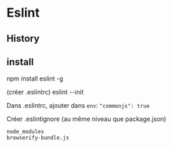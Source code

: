 # Eslint

## History


## install

npm install eslint -g

(créer .eslintrc)
eslint --init


Dans .eslintrc, ajouter dans `env`:
`"commonjs": true`


Créer .eslintignore (au même niveau que package.json)
```
node_modules
browserify-bundle.js
```
